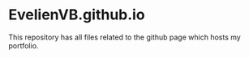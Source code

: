 # EvelienVB.github.io

This repository has all files related to the github page which hosts my portfolio.
